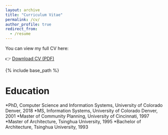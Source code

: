 ```yaml
---
layout: archive
title: "Curriculum Vitae"
permalink: /cv/
author_profile: true
redirect_from:
  - /resume
---
```


You can view my full CV here:

👉 [Download CV (PDF)](https://www.terry.uga.edu/wp-content/uploads/Sesay_Vitae_24.pdf)

{% include base_path %}

Education
======
*PhD, Computer Science and Information Systems, University of Colorado Denver, 2018
*MS, Information Systems, University of Colorado Denver, 2001
*Master of Community Planning, University of Cincinnati, 1997
*Master of Architecture, Tsinghua University, 1995
*Bachelor of Architecture, Tsinghua University, 1993


